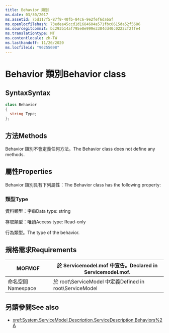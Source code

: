 ```yaml
---
title: Behavior 類別
ms.date: 03/30/2017
ms.assetid: 75d117f5-87f9-40fb-84c6-9e2fef6da6af
ms.openlocfilehash: 73edea45ccd1d1684604a571fbc0615da52f5686
ms.sourcegitcommit: bc293b14af795e0e999e3304dd40c0222cf2ffe4
ms.translationtype: MT
ms.contentlocale: zh-TW
ms.lasthandoff: 11/26/2020
ms.locfileid: "96255698"
---
```

# <a name="behavior-class"></a><span data-ttu-id="1751b-102">Behavior 類別</span><span class="sxs-lookup"><span data-stu-id="1751b-102">Behavior class</span></span>

## <a name="syntax"></a><span data-ttu-id="1751b-103">Syntax</span><span class="sxs-lookup"><span data-stu-id="1751b-103">Syntax</span></span>  
  
```csharp
class Behavior  
{  
  string Type;  
};  
```  
  
## <a name="methods"></a><span data-ttu-id="1751b-104">方法</span><span class="sxs-lookup"><span data-stu-id="1751b-104">Methods</span></span>  

 <span data-ttu-id="1751b-105">Behavior 類別不會定義任何方法。</span><span class="sxs-lookup"><span data-stu-id="1751b-105">The Behavior class does not define any methods.</span></span>  
  
## <a name="properties"></a><span data-ttu-id="1751b-106">屬性</span><span class="sxs-lookup"><span data-stu-id="1751b-106">Properties</span></span>  

 <span data-ttu-id="1751b-107">Behavior 類別具有下列屬性：</span><span class="sxs-lookup"><span data-stu-id="1751b-107">The Behavior class has the following property:</span></span>  
  
### <a name="type"></a><span data-ttu-id="1751b-108">類型</span><span class="sxs-lookup"><span data-stu-id="1751b-108">Type</span></span>  

 <span data-ttu-id="1751b-109">資料類型：字串</span><span class="sxs-lookup"><span data-stu-id="1751b-109">Data type: string</span></span>  
  
 <span data-ttu-id="1751b-110">存取類型：唯讀</span><span class="sxs-lookup"><span data-stu-id="1751b-110">Access type: Read-only</span></span>  
  
 <span data-ttu-id="1751b-111">行為類型。</span><span class="sxs-lookup"><span data-stu-id="1751b-111">The type of the behavior.</span></span>  
  
## <a name="requirements"></a><span data-ttu-id="1751b-112">規格需求</span><span class="sxs-lookup"><span data-stu-id="1751b-112">Requirements</span></span>  
  
|<span data-ttu-id="1751b-113">MOF</span><span class="sxs-lookup"><span data-stu-id="1751b-113">MOF</span></span>|<span data-ttu-id="1751b-114">於 Servicemodel.mof 中宣告。</span><span class="sxs-lookup"><span data-stu-id="1751b-114">Declared in Servicemodel.mof.</span></span>|  
|---------|-----------------------------------|  
|<span data-ttu-id="1751b-115">命名空間</span><span class="sxs-lookup"><span data-stu-id="1751b-115">Namespace</span></span>|<span data-ttu-id="1751b-116">於 root\ServiceModel 中定義</span><span class="sxs-lookup"><span data-stu-id="1751b-116">Defined in root\ServiceModel</span></span>|  
  
## <a name="see-also"></a><span data-ttu-id="1751b-117">另請參閱</span><span class="sxs-lookup"><span data-stu-id="1751b-117">See also</span></span>

- <xref:System.ServiceModel.Description.ServiceDescription.Behaviors%2A>
